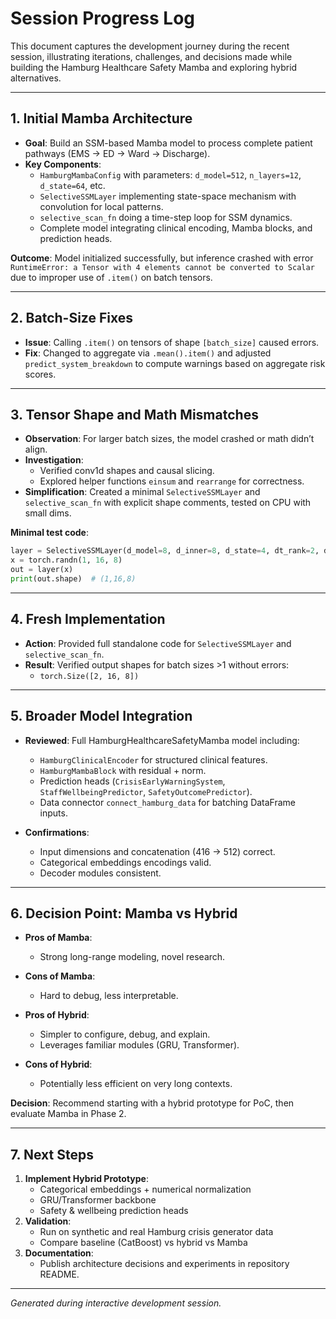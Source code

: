 # Session Progress Log

This document captures the development journey during the recent session, illustrating iterations, challenges, and decisions made while building the Hamburg Healthcare Safety Mamba and exploring hybrid alternatives.

---

## 1. Initial Mamba Architecture

- **Goal**: Build an SSM-based Mamba model to process complete patient pathways (EMS → ED → Ward → Discharge).
- **Key Components**:
  - `HamburgMambaConfig` with parameters: `d_model=512`, `n_layers=12`, `d_state=64`, etc.
  - `SelectiveSSMLayer` implementing state-space mechanism with convolution for local patterns.
  - `selective_scan_fn` doing a time-step loop for SSM dynamics.
  - Complete model integrating clinical encoding, Mamba blocks, and prediction heads.

**Outcome**: Model initialized successfully, but inference crashed with error `RuntimeError: a Tensor with 4 elements cannot be converted to Scalar` due to improper use of `.item()` on batch tensors.

---

## 2. Batch-Size Fixes

- **Issue**: Calling `.item()` on tensors of shape `[batch_size]` caused errors.
- **Fix**: Changed to aggregate via `.mean().item()` and adjusted `predict_system_breakdown` to compute warnings based on aggregate risk scores.

---

## 3. Tensor Shape and Math Mismatches

- **Observation**: For larger batch sizes, the model crashed or math didn’t align.
- **Investigation**:
  - Verified conv1d shapes and causal slicing.
  - Explored helper functions `einsum` and `rearrange` for correctness.
- **Simplification**: Created a minimal `SelectiveSSMLayer` and `selective_scan_fn` with explicit shape comments, tested on CPU with small dims.

**Minimal test code**:
```python
layer = SelectiveSSMLayer(d_model=8, d_inner=8, d_state=4, dt_rank=2, d_conv=3)
x = torch.randn(1, 16, 8)
out = layer(x)
print(out.shape)  # (1,16,8)
```

---

## 4. Fresh Implementation

- **Action**: Provided full standalone code for `SelectiveSSMLayer` and `selective_scan_fn`.
- **Result**: Verified output shapes for batch sizes >1 without errors:
  - `torch.Size([2, 16, 8])`

---

## 5. Broader Model Integration

- **Reviewed**: Full HamburgHealthcareSafetyMamba model including:
  - `HamburgClinicalEncoder` for structured clinical features.
  - `HamburgMambaBlock` with residual + norm.
  - Prediction heads (`CrisisEarlyWarningSystem`, `StaffWellbeingPredictor`, `SafetyOutcomePredictor`).
  - Data connector `connect_hamburg_data` for batching DataFrame inputs.

- **Confirmations**:
  - Input dimensions and concatenation (416 → 512) correct.
  - Categorical embeddings encodings valid.
  - Decoder modules consistent.

---

## 6. Decision Point: Mamba vs Hybrid

- **Pros of Mamba**:
  - Strong long-range modeling, novel research.
- **Cons of Mamba**:
  - Hard to debug, less interpretable.

- **Pros of Hybrid**:
  - Simpler to configure, debug, and explain.
  - Leverages familiar modules (GRU, Transformer).
- **Cons of Hybrid**:
  - Potentially less efficient on very long contexts.

**Decision**: Recommend starting with a hybrid prototype for PoC, then evaluate Mamba in Phase 2.

---

## 7. Next Steps

1. **Implement Hybrid Prototype**:
   - Categorical embeddings + numerical normalization
   - GRU/Transformer backbone
   - Safety & wellbeing prediction heads
2. **Validation**:
   - Run on synthetic and real Hamburg crisis generator data
   - Compare baseline (CatBoost) vs hybrid vs Mamba
3. **Documentation**:
   - Publish architecture decisions and experiments in repository README.

---

*Generated during interactive development session.*

